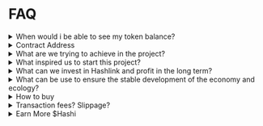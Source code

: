# FAQ

<details>

<summary>When would i be able to see my token balance?</summary>

_After successfully purchasing on pancakeswap. Please add our contract address into your wallet so that your token will shows up._

</details>

<details>

<summary>Contract Address</summary>

_0xAc6FDdd965869380355E91369255A170e141fD09_

__[_https://bscscan.com/token/0xac6fddd965869380355e91369255a170e141fd09_](https://bscscan.com/token/0xac6fddd965869380355e91369255a170e141fd09)__

</details>

<details>

<summary>What are we trying to achieve in the project?</summary>

_The general idea of the project, the core of any blockchain lies in a brand-new economic model. If all economic models are separated from actual economic utility and cannot form any interests or correlations in real life, thus they will not be sustainable._

_Our projects are mainly Using the fair competition model, mainly serve all e-sports, electronic games, and competitive business fields, so as to continuously introduce profit sources for the entire economic model, and thus support the health and development of the overall token economy. The economy in turn supports the continuous updating and iteration of products, thereby establishing a sound and effective economic model_

</details>

<details>

<summary>What inspired us to start this project?</summary>

_Our team has been in the Blockchain ecosystem since 2017. We have served many Gamefi projects, from our view most of projects will have a general problem, because the economic model itself revolves around the community itself and cannot effectively serve the actual economy._

_The model will lead to the collapse of the currency price economic model after the user cannot continue to grow once the market changes. We propose the concept of Hashlink, which is backed by a mature demand market, and cooperates with its own token economy and community economy._

_The currency economy and community economy support the continuous development and update iteration of the product in the early stage, and the product serves the external market and community market, thereby bringing external source income and Burn, etc., and continuously serving the token economy, therefore to achieve a sustainable and effective economic model , provides Healthy cycle._

</details>

<details>

<summary>What can we invest in Hashlink and profit in the long term?</summary>

_Based on Hash, the warrant attribute token of our product HashLink, the monthly benefits of the product are continuously added into Hash at a certain proportion, users invest in Hash, while the price of Hash tokens increases, and Hash NFT (to be launched later) continues to obtain Continuous dividends of product projects, etc. to obtain profit returns_

</details>

<details>

<summary>What can be use to ensure the stable development of the economy and ecology?</summary>

_The HaskLink product itself has certain partner resources and users. It brings Hash's continuous currency price support through product services, token consumption and other means; in addition, early investors and large investors supervise the development of the overall project through HashDao, so as to improve the effectiveness and orderly development of the overall project_[__\
__](https://hashlink.space/#collapseFive5)__

</details>

<details>

<summary>How to buy</summary>

Refer to [#Token Tokenomic](site-introduction/token-tokenomic.md)

</details>

<details>

<summary>Transaction fees? Slippage?</summary>

_Only 2% Reflection + 3% Auto-LP + 2% Burn + 2% Marketing + 2% Treasury + 1% Affiliate with a total of 12% will be charge on Buying or selling also transferring token to another address. **Slippage please set it around 15%**._

</details>

<details>

<summary>Earn More $Hashi</summary>

Join our Telegram and Discord group to earn more HASHI by competing in minigames , or join raffle and other events.

</details>

